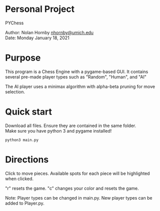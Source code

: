Personal Project
=======================
PYChess  

Author: Nolan Hornby <nhornby@umich.edu>  
Date: Monday January 18, 2021

# Purpose
This program is a Chess Engine with a pygame-based GUI.
It contains several pre-made player types such as
"Random", "Human", and "AI"

The AI player uses a minimax algorithm with alpha-beta pruning
for move selection.

# Quick start
Download all files. 
Ensure they are contained in the same folder.  
Make sure you have python 3 and pygame installed!
```console
python3 main.py
```

# Directions
Click to move pieces.
Available spots for each piece will be highlighted when clicked.

"r" resets the game.
"c" changes your color and resets the game.

Note:
Player types can be changed in main.py.
New player types can be added to Player.py.
